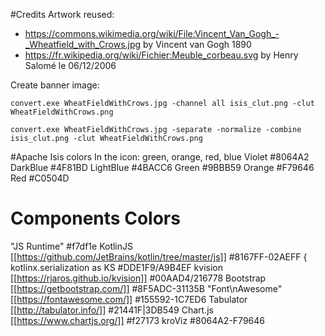 #Credits
Artwork reused:

* https://commons.wikimedia.org/wiki/File:Vincent_Van_Gogh_-_Wheatfield_with_Crows.jpg by Vincent van Gogh 1890
* https://fr.wikipedia.org/wiki/Fichier:Meuble_corbeau.svg by Henry Salomé le 06/12/2006

Create banner image:
```
convert.exe WheatFieldWithCrows.jpg -channel all isis_clut.png -clut WheatFieldWithCrows.png
```

```
convert.exe WheatFieldWithCrows.jpg -separate -normalize -combine isis_clut.png -clut WheatFieldWithCrows.png
```

#Apache Isis colors
In the icon: green, orange, red, blue
Violet #8064A2
DarkBlue #4F81BD
LightBlue #4BACC6
Green #9BBB59
Orange #F79646
Red #C0504D

# Components Colors
"JS Runtime"   #f7df1e 
KotlinJS [[https://github.com/JetBrains/kotlin/tree/master/js]] #8167FF-02AEFF {
kotlinx.serialization as KS #DDE1F9/A9B4EF
kvision [[https://rjaros.github.io/kvision]] #00AAD4/216778 
Bootstrap [[https://getbootstrap.com/]] #8F5ADC-31135B
"Font\nAwesome" [[https://fontawesome.com/]] #155592-1C7ED6
Tabulator [[http://tabulator.info/]] #21441F|3DB549
Chart.js [[https://www.chartjs.org/]] #f27173
kroViz #8064A2-F79646
